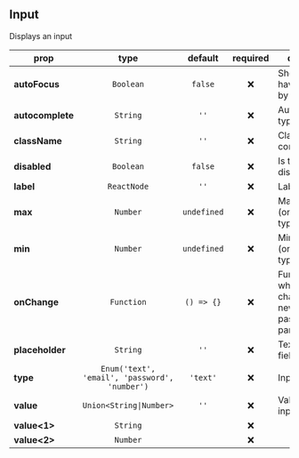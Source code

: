 ## Input

Displays an input

prop | type | default | required | description
---- | :----: | :-------: | :--------: | -----------
**autoFocus** | `Boolean` | `false` | :x: | Should the input have the focus by default ?
**autocomplete** | `String` | `''` | :x: | Autocomplete type
**className** | `String` | `''` | :x: | Class of the container
**disabled** | `Boolean` | `false` | :x: | Is the input disabled ?
**label** | `ReactNode` | `''` | :x: | Label to display
**max** | `Number` | `undefined` | :x: | Maximum value (only for type="number")
**min** | `Number` | `undefined` | :x: | Minimum value (only for type="number")
**onChange** | `Function` | `() => {}` | :x: | Function called when the value change, the new value is passed as parameter
**placeholder** | `String` | `''` | :x: | Text to display if field is blank
**type** | `Enum('text', 'email', 'password', 'number')` | `'text'` | :x: | Input type
**value** | `Union<String\|Number>` | `''` | :x: | Value of the input
**value<1>** | `String` |  | :x: |
**value<2>** | `Number` |  | :x: |

